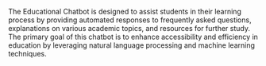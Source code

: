 The Educational Chatbot is designed to assist students in their learning process by providing automated responses to frequently asked questions, explanations on various academic topics, and resources for further study. The primary goal of this chatbot is to enhance accessibility and efficiency in education by leveraging natural language processing and machine learning techniques.
